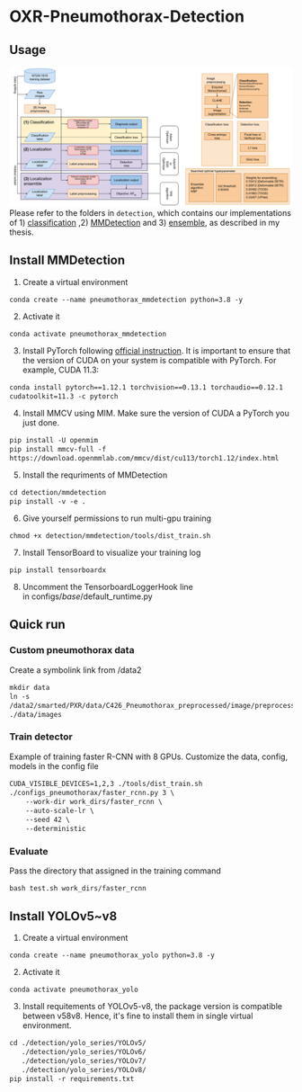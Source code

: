 # OXR-Pneumothorax-Detection
## Usage
![image](https://github.com/woody8657/OXR-Pneumothorax-Detection/blob/dev/figures/pipeline.png)
Please refer to the folders in `detection`, which contains our implementations of 1) [classification](https://github.com/woody8657/OXR-Pneumothorax-Detection/tree/dev/detection/classification) ,2)  [MMDetection](https://github.com/woody8657/OXR-Pneumothorax-Detection/tree/dev/detection/mmdetection) and 3) [ensemble](https://github.com/woody8657/OXR-Pneumothorax-Detection/tree/dev/detection/ensemble), as described in my thesis.
## Install MMDetection
1. Create a virtual environment
```
conda create --name pneumothorax_mmdetection python=3.8 -y
```
2. Activate it
```
conda activate pneumothorax_mmdetection
```
3. Install PyTorch following [official instruction](https://pytorch.org/get-started/locally/). It is important to ensure that the version of CUDA on your system is compatible with PyTorch. For example, CUDA 11.3:
```
conda install pytorch==1.12.1 torchvision==0.13.1 torchaudio==0.12.1 cudatoolkit=11.3 -c pytorch
```
4. Install MMCV using MIM. Make sure the version of CUDA a PyTorch you just done.
```
pip install -U openmim
pip install mmcv-full -f https://download.openmmlab.com/mmcv/dist/cu113/torch1.12/index.html
```
5. Install the requriments of MMDetection
```
cd detection/mmdetection
pip install -v -e .
```
6. Give yourself permissions to run multi-gpu training
```
chmod +x detection/mmdetection/tools/dist_train.sh
```
7. Install TensorBoard to visualize your training log
```
pip install tensorboardx
```
8. Uncomment the TensorboardLoggerHook line in configs/_base_/default_runtime.py
## Quick run
### Custom pneumothorax data
Create a symbolink link from /data2
```
mkdir data
ln -s /data2/smarted/PXR/data/C426_Pneumothorax_preprocessed/image/preprocessed/images ./data/images 
```
### Train detector
Example of training faster R-CNN with 8 GPUs. Customize the data, config, models in the config file
```
CUDA_VISIBLE_DEVICES=1,2,3 ./tools/dist_train.sh ./configs_pneumothorax/faster_rcnn.py 3 \
    --work-dir work_dirs/faster_rcnn \
    --auto-scale-lr \
    --seed 42 \
    --deterministic
```
### Evaluate 
Pass the directory that assigned in the training command
```
bash test.sh work_dirs/faster_rcnn
```

## Install YOLOv5~v8
1. Create a virtual environment
```
conda create --name pneumothorax_yolo python=3.8 -y
```
2. Activate it
```
conda activate pneumothorax_yolo
```
3. Install requitements of YOLOv5-v8, the package version is compatible between v58v8. Hence, it's fine to install them in single virtual environment.
```
cd ./detection/yolo_series/YOLOv5/
   ./detection/yolo_series/YOLOv6/
   ./detection/yolo_series/YOLOv7/
   ./detection/yolo_series/YOLOv8/
pip install -r requirements.txt
```